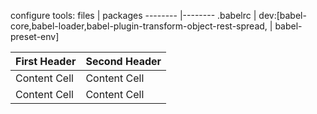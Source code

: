 configure tools:
files    | packages
-------- |--------
.babelrc | dev:[babel-core,babel-loader,babel-plugin-transform-object-rest-spread,
         |     babel-preset-env]


First Header  | Second Header
------------- | -------------
Content Cell  | Content Cell
Content Cell  | Content Cell